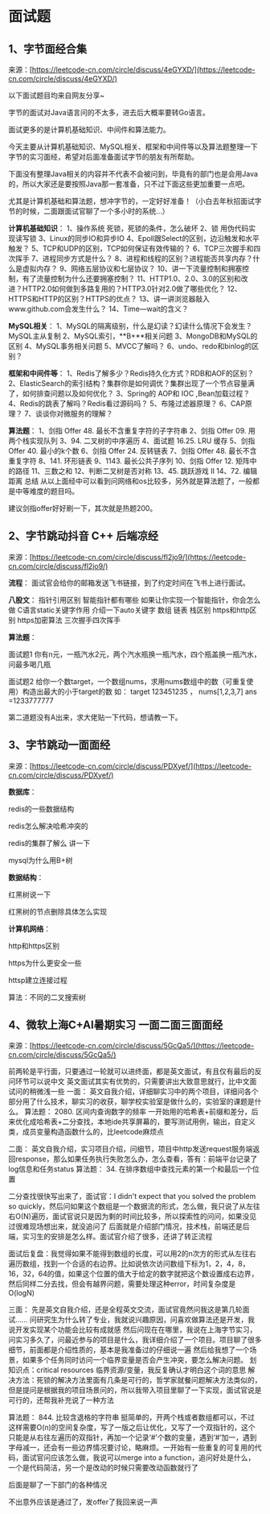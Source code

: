 # 面试题

## 1、字节面经合集

来源：[https://leetcode-cn.com/circle/discuss/4eGYXD/](https://leetcode-cn.com/circle/discuss/4eGYXD/)

以下面试题目均来自网友分享~

字节的面试对Java语言问的不太多，进去后大概率要转Go语言。

面试更多的是计算机基础知识、中间件和算法能力。

今天主要从计算机基础知识、MySQL相关、框架和中间件等以及算法题整理一下字节的实习面经，希望对后面准备面试字节的朋友有所帮助。

下面没有整理Java相关的内容并不代表不会被问到，毕竟有的部门也是会用Java的，所以大家还是要按照Java那一套准备，只不过下面这些更加重要一点吧。

尤其是计算机基础和算法题，想冲字节的，一定好好准备！（小白去年秋招面试字节的时候，二面跟面试官聊了一个多小时的系统...）

**计算机基础知识**：
1、操作系统 死锁，死锁的条件，怎么破坏
2、锁 用伪代码实现读写锁
3、Linux的同步IO和异步IO
4、Epoll跟Select的区别，边沿触发和水平触发？
5、TCP和UDP的区别，TCP如何保证有效传输的？
6、TCP三次握手和四次挥手
7、进程同步方式是什么？
8、进程和线程的区别？进程能否共享内存？什么是虚拟内存？
9、网络五层协议和七层协议？
10、讲一下流量控制和拥塞控制，有了流量控制为什么还要拥塞控制？
11、HTTP1.0、2.0、3.0的区别和改进？HTTP2.0如何做到多路复用的？HTTP3.0针对2.0做了哪些优化？
12、HTTPS和HTTP的区别？HTTPS的优点？
13、讲一讲浏览器敲入www.github.com会发生什么？
14、Time—wait的含义？

**MySQL相关**：
1、MySQL的隔离级别，什么是幻读？幻读什么情况下会发生？MySQL主从复制
2、MySQL索引，**B+**相关问题
3、MongoDB和MySQL的区别
4、MySQL事务相关问题
5、MVCC了解吗？
6、undo、redo和binlog的区别？

**框架和中间件等**：
1、Redis了解多少？Redis持久化方式？RDB和AOF的区别？
2、ElasticSearch的索引结构？集群你是如何调优？集群出现了一个节点容量满了，如何排查问题以及如何优化？
3、Spring的 AOP和 IOC ,Bean加载过程？
4、Redis的跳表了解吗？Redis看过源码吗？
5、布隆过滤器原理？
6、CAP原理？
7、谈谈你对微服务的理解？

**算法题**：
1、剑指 Offer 48. 最长不含重复字符的子字符串
2、剑指 Offer 09. 用两个栈实现队列
3、94. 二叉树的中序遍历
4、面试题 16.25. LRU 缓存
5、剑指 Offer 40. 最小的k个数
6、剑指 Offer 24. 反转链表
7、剑指 Offer 48. 最长不含重复字符
8、141. 环形链表
9、1143. 最长公共子序列
10、剑指 Offer 12. 矩阵中的路径
11、三数之和
12、判断二叉树是否对称
13、45. 跳跃游戏 II
14、72. 编辑距离
总结
从以上面经中可以看到问网络和os比较多，另外就是算法题了，一般都是中等难度的题目吗。

建议剑指offer好好刷一下，其次就是热题200。

## 2、字节跳动抖音 C++ 后端凉经

来源：[https://leetcode-cn.com/circle/discuss/fl2jo9/](https://leetcode-cn.com/circle/discuss/fl2jo9/)

**流程**：
面试官会给你的邮箱发送飞书链接，到了约定时间在飞书上进行面试。

**八股文**：
指针引用区别
智能指针都有哪些
如果让你实现一个智能指针，你会怎么做
C语言static关键字作用
介绍一下auto关键字
数组 链表 栈区别
https和http区别
https加密算法
三次握手四次挥手

**算法题**：

面试题1
你有n元，一瓶汽水2元，两个汽水瓶换一瓶汽水，四个瓶盖换一瓶汽水，问最多喝几瓶

面试题2
给你一个数target，一个数组nums，求用nums数组中的数（可重复使用）构造出最大的小于target的数
如： target 123451235 ， nums[1,2,3,7]
ans =1233777777

第二道题没有A出来，求大佬贴一下代码，想请教一下。

## 3、字节跳动一面面经

来源：[https://leetcode-cn.com/circle/discuss/PDXyef/](https://leetcode-cn.com/circle/discuss/PDXyef/)

**数据库**：

redis的一些数据结构

redis怎么解决哈希冲突的

redis的集群了解么 讲一下

mysql为什么用B+树

**数据结构**：

红黑树说一下

红黑树的节点删除具体怎么实现

**计算机网络**：

http和https区别

https为什么更安全一些

httsp建立连接过程

算法：不同的二叉搜索树

## 4、微软上海C+AI暑期实习 一面二面三面面经

来源：[https://leetcode-cn.com/circle/discuss/5GcQa5/](https://leetcode-cn.com/circle/discuss/5GcQa5/)

前两轮是平行面，只要通过一轮就可以进终面，都是英文面试，有且仅有最后的反问环节可以说中文
英文面试其实有优势的，只需要讲出大致意思就行，比中文面试问的稍微浅一些
一面：
英文自我介绍，详细聊实习中的两个项目，详细问各个部分用了什么技术，聊实习的收获，聊学校实验室是做什么的，实验室的课题是什么。
算法题： 2080. 区间内查询数字的频率
一开始用的哈希表+前缀和差分，后来优化成哈希表+二分查找，本地ide共享屏幕的，要写测试用例，输出，自定义类，成员变量构造函数什么的，比leetcode麻烦点

二面：
英文自我介绍，实习项目介绍，问细节，项目中http发送request服务端返回response，那么如果任务执行失败怎么办，怎么查看，答有：前端平台记录了log信息和任务status
算法题： 34. 在排序数组中查找元素的第一个和最后一个位置

二分查找很快写出来了，面试官：I didn't expect that you solved the problem so quickly，然后问如果这个数组是一个数据流的形式，怎么做，我只说了从左往右O(N)遍历，面试官说只是因为剩的时间比较多，所以探索性的问问，如果没见过很难现场想出来，就没追问了
后面就是介绍部门情况，技术栈，前端还是后端，实习生的安排是怎么样。面试官介绍了很多，还讲了转正流程

面试后复盘：我觉得如果不能得到数组的长度，可以用2的n次方的形式从左往右遍历数组，找到一个合适的右边界。比如说依次访问数组下标为1，2，4，8，16，32，64的值，如果这个位置的值大于给定的数字就把这个数设置成右边界，然后同样二分去找，但会有越界问题，需要处理这种error，时间复杂度是O(logN)

三面：
先是英文自我介绍，还是全程英文交流，面试官竟然问我这是第几轮面试……
问研究生为什么转了专业，我就说兴趣原因，问喜欢做算法还是开发，我说开发实现某个功能会比较有成就感
然后问现在在哪里，我说在上海字节实习，问实习多久了，问最近参与的项目是什么，我详细介绍了一个项目。项目聊了很多细节，前面都是介绍性质的，基本是我准备过的仔细说一遍
然后给我想了一个场景，如果多个任务同时访问一个临界变量是否会产生冲突，要怎么解决问题。
划知识点：critical resources 临界资源/变量，我反复确认才明白这个词的意思
解决方法：死锁的解决方法里面有几条是可行的，哲学家就餐问题解决方法类似的，但是提问是根据我的项目场景问的，所以我带入项目里聊了一下实现，面试官说是可行的，还帮我补充说了一种方法

算法题： 844. 比较含退格的字符串 挺简单的，开两个栈或者数组都可以，不过这样需要O(n)的空间复杂度，写了一版之后让优化，又写了一个双指针的，这个只能是从右往左遍历的双指针，再加一个记录‘#’个数的变量，遇到‘#’加一，遇到字母减一，还会有一些边界情况要讨论，略麻烦。一开始有一些重复的可复用的代码，面试官问应该怎么做，我说可以merge into a function，追问好处是什么，一个是代码简洁，另一个是改动的时候只需要改动函数就行了

后面是聊了一下部门的各种情况

不出意外应该是通过了，发offer了我回来说一声